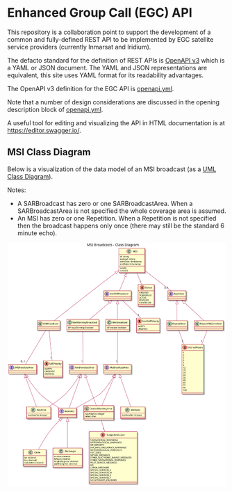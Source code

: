 # Enhanced Group Call (EGC) API

This repository is a collaboration point to support the development of a common and fully-defined REST API to be implemented by EGC satellite service providers (currently Inmarsat and Iridium). 

The defacto standard for the definition of REST APIs is [OpenAPI v3](https://swagger.io/specification/) which is a YAML or JSON document. The YAML and JSON representations are equivalent, this site uses YAML format for its readability advantages.

The OpenAPI v3 definition for the EGC API is [openapi.yml](openapi.yml). 

Note that a number of design considerations are discussed in the opening description block of [openapi.yml](openapi.yml).

A useful tool for editing and visualizing the API in HTML documentation is at https://editor.swagger.io/.

## MSI Class Diagram

Below is a visualization of the data model of an MSI broadcast (as a [UML Class Diagram](https://en.wikipedia.org/wiki/Class_diagram)).

Notes:
* A SARBroadcast has zero or one SARBroadcastArea. When a SARBroadcastArea is not specified the whole coverage area is assumed.
* An MSI has zero or one Repetition. When a Repetition is not specified then the broadcast happens only once (there may still be the standard 6 minute echo). 

<img style="background-color:white" src="diagrams/msi-class-diagram.svg"/>
